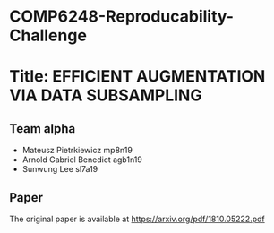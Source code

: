 # COMP6248-Reproducability-Challenge
# Title: EFFICIENT AUGMENTATION VIA DATA SUBSAMPLING

## Team alpha
* Mateusz Pietrkiewicz 		mp8n19
* Arnold Gabriel Benedict 	agb1n19 
* Sunwung Lee 				sl7a19

## Paper
The original paper is available at https://arxiv.org/pdf/1810.05222.pdf

